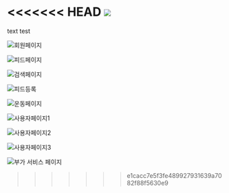 <<<<<<< HEAD
![](C:\Users\SSAFY\Documents\S06P12B206\exec\Scenario\Scenario.assets\1_회원페이지.png)
=======
text test

![회원페이지](C:\Users\SSAFY\Documents\S06P12B206\exec\Scenario\Scenario.assets\1_회원페이지.png)

![피드페이지](C:\Users\SSAFY\Documents\S06P12B206\exec\Scenario\Scenario.assets\2_피드페이지.png)

![검색페이지](C:\Users\SSAFY\Documents\S06P12B206\exec\Scenario\Scenario.assets\3_검색페이지.png)

![피드등록](C:\Users\SSAFY\Documents\S06P12B206\exec\Scenario\Scenario.assets\4_피드_등록_페이지.png)

![운동페이지](C:\Users\SSAFY\Documents\S06P12B206\exec\Scenario\Scenario.assets\5_운동페이지.png)

![사용자페이지1](C:\Users\SSAFY\Documents\S06P12B206\exec\Scenario\Scenario.assets\6_사용자_페이지.png)

![사용자페이지2](C:\Users\SSAFY\Documents\S06P12B206\exec\Scenario\Scenario.assets\7_사용자페이지.png)

![사용자페이지3](C:\Users\SSAFY\Documents\S06P12B206\exec\Scenario\Scenario.assets\8_사용자페이지.png)

![부가 서비스 페이지](C:\Users\SSAFY\Documents\S06P12B206\exec\Scenario\Scenario.assets\9_부가적인_서비스페이지.png)
>>>>>>> e1cacc7e5f3fe489927931639a7082f88f5630e9
